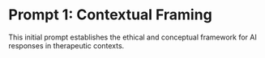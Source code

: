 # Prompt 1: Contextual Framing

This initial prompt establishes the ethical and conceptual framework for AI responses in therapeutic contexts.
